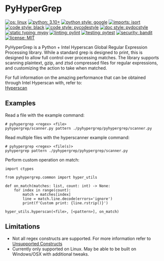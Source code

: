 # PyHyperGrep

[![os: linux](https://img.shields.io/badge/os-linux-blue)](https://docs.python.org/3.10/)
[![python: 3.10+](https://img.shields.io/badge/python-3.10_|_3.11-blue)](https://devguide.python.org/versions)
[![python style: google](https://img.shields.io/badge/python%20style-google-blue)](https://google.github.io/styleguide/pyguide.html)
[![imports: isort](https://img.shields.io/badge/%20imports-isort-%231674b1?style=flat&labelColor=ef8336)](https://github.com/PyCQA/isort)
[![code style: black](https://img.shields.io/badge/code%20style-black-000000.svg)](https://github.com/psf/black)
[![code style: pycodestyle](https://img.shields.io/badge/code%20style-pycodestyle-green)](https://github.com/PyCQA/pycodestyle)
[![doc style: pydocstyle](https://img.shields.io/badge/doc%20style-pydocstyle-green)](https://github.com/PyCQA/pydocstyle)
[![static typing: mypy](https://img.shields.io/badge/static_typing-mypy-green)](https://github.com/python/mypy)
[![linting: pylint](https://img.shields.io/badge/linting-pylint-yellowgreen)](https://github.com/PyCQA/pylint)
[![testing: pytest](https://img.shields.io/badge/testing-pytest-yellowgreen)](https://github.com/pytest-dev/pytest)
[![security: bandit](https://img.shields.io/badge/security-bandit-black)](https://github.com/PyCQA/bandit)
[![license: MIT](https://img.shields.io/badge/license-MIT-lightgrey)](LICENSE)

PyHyperGrep is a Python + Intel Hyperscan Global Regular Expression Processing library. While a standard grep is
designed to print, this is designed to allow full control over processing matches. The library supports scanning
plaintext, gzip, and ztsd compressed files for regular expressions, and customizing the action to take when matched.

For full information on the amazing performance that can be obtained through Intel Hyperscan with, refer to:  
[Hyperscan](https://github.com/intel/hyperscan)


## Examples

Read a file with the example command:
```
# pyhypergrep <regex> <file>
pyhypergrep/scanner.py pattern ./pyhypergrep/pyhypergrep/scanner.py
```

Read multiple files with the hyperscanner example command:
```
# pyhypergrep <regex> <file(s)>
pyhypergrep pattern ./pyhypergrep/pyhypergrep/scanner.py
```

Perform custom operation on match:  
```
import ctypes

from pyhypergrep.common import hyper_utils

def on_match(matches: list, count: int) -> None:
    for index in range(count):
        match = matches[index]
        line = match.line.decode(errors='ignore')
        print(f'Custom print: {line.rstrip()}')

hyper_utils.hyperscan(<file>, [<pattern>], on_match)
```

## Limitations
- Not all regex constructs are supported. For more information refer to [Unsupported Constructs](https://intel.github.io/hyperscan/dev-reference/compilation.html#unsupported-constructs)
- Currently only supported on Linux. May be able to be built on Windows/OSX with additional tweaks.
